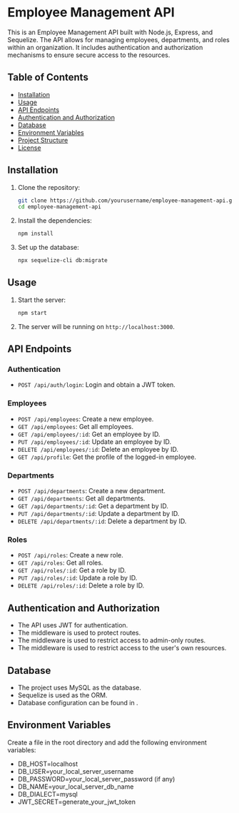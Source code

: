 # Employee Management API

This is an Employee Management API built with Node.js, Express, and Sequelize. The API allows for managing employees, departments, and roles within an organization. It includes authentication and authorization mechanisms to ensure secure access to the resources.

## Table of Contents

- [Installation](#installation)
- [Usage](#usage)
- [API Endpoints](#api-endpoints)
- [Authentication and Authorization](#authentication-and-authorization)
- [Database](#database)
- [Environment Variables](#environment-variables)
- [Project Structure](#project-structure)
- [License](#license)

## Installation

1. Clone the repository:
    ```sh
    git clone https://github.com/yourusername/employee-management-api.git
    cd employee-management-api
    ```

2. Install the dependencies:
    ```sh
    npm install
    ```

3. Set up the database:
    ```sh
    npx sequelize-cli db:migrate
    ```

## Usage

1. Start the server:
    ```sh
    npm start
    ```

2. The server will be running on `http://localhost:3000`.

## API Endpoints

### Authentication

- `POST /api/auth/login`: Login and obtain a JWT token.

### Employees

- `POST /api/employees`: Create a new employee.
- `GET /api/employees`: Get all employees.
- `GET /api/employees/:id`: Get an employee by ID.
- `PUT /api/employees/:id`: Update an employee by ID.
- `DELETE /api/employees/:id`: Delete an employee by ID.
- `GET /api/profile`: Get the profile of the logged-in employee.

### Departments

- `POST /api/departments`: Create a new department.
- `GET /api/departments`: Get all departments.
- `GET /api/departments/:id`: Get a department by ID.
- `PUT /api/departments/:id`: Update a department by ID.
- `DELETE /api/departments/:id`: Delete a department by ID.

### Roles

- `POST /api/roles`: Create a new role.
- `GET /api/roles`: Get all roles.
- `GET /api/roles/:id`: Get a role by ID.
- `PUT /api/roles/:id`: Update a role by ID.
- `DELETE /api/roles/:id`: Delete a role by ID.

## Authentication and Authorization

- The API uses JWT for authentication.
- The  middleware is used to protect routes.
- The  middleware is used to restrict access to admin-only routes.
- The  middleware is used to restrict access to the user's own resources.

## Database

- The project uses MySQL as the database.
- Sequelize is used as the ORM.
- Database configuration can be found in .

## Environment Variables

Create a file in the root directory and add the following environment variables:

- DB_HOST=localhost
- DB_USER=your_local_server_username
- DB_PASSWORD=your_local_server_password (if any)
- DB_NAME=your_local_server_db_name
- DB_DIALECT=mysql
- JWT_SECRET=generate_your_jwt_token

